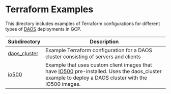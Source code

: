 # Terraform Examples

This directory includes examples of Terraform configurations for different types of [DAOS](https://docs.daos.io/) deployments in GCP.

| Subdirectory                 | Description                                                                                                                                                                           |
| ---------------------------- | ------------------------------------------------------------------------------------------------------------------------------------------------------------------------------------- |
| [daos_cluster](daos_cluster) | Example Terraform configuration for a DAOS cluster consisting of servers and clients                                                                                                  |
| [io500](io500)               | Example that uses custom client images that have [IO500](https://github.com/IO500/io500) pre-installed. Uses the daos_cluster example to deploy a DAOS cluster with the IO500 images. |
